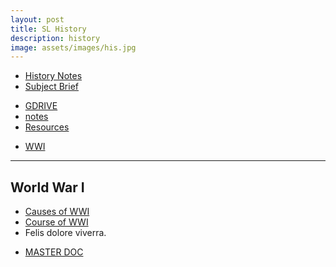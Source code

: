 ```yaml
---
layout: post
title: SL History
description: history
image: assets/images/his.jpg
---
```

<ul class="actions fit">
    <li><a href="/ibrepository/history-notes-ib" class="button special fit">History Notes</a></li>
    <li><a href="https://www.ibo.org/contentassets/5895a05412144fe890312bad52b17044/history-sl-2016-english-final-web-updated.pdf" class="button fit">Subject Brief</a></li>
</ul>
<ul class="actions fit">
<li>
<a href="https://drive.google.com/drive/folders/1xpG6_qLUxQPv0Zyyxr6eZQEPgA66ZVVM" class="button special fit">GDRIVE</a>
</li>
<li><a href="https://docs.google.com/document/d/116JeVMdINJgLxwmUtKwQD1q8X55etV12156h_HKd-BI/edit" class="button fit">notes</a></li><li><a href="https://docs.google.com/document/d/1LFg6YFTPJN8E2nvocWWRyWBjMTwxl8EV8vD0R78Pls8/edit" class="button special fit">Resources</a></li></ul><ul class="actions fit"><li><a href="https://drive.google.com/drive/folders/1mR3dkYJqRXFN_aOHpnF1Wg6-3whlFtbu" class="button special fit">WWI</a></li></ul>
<hr class="major" />
<div class="row">
	<div class="6u 12u$(small)">
<h2 id="wwi">World War I</h2>
	    <ul>
	        <li><a href="/ibrepository/causes-wwi">Causes of WWI</a></li>
	        <li><a href="/ibrepository/wwi">Course of WWI</a></li>
	        <li>Felis dolore viverra.</li>
	    </ul></div>
	<div class="6u 12u$(small)">
<ul class="actions fit">
<li>
<a href="https://docs.google.com/document/d/14E6-2zZrId8v08VJ1UQgWvd48YLB_4rqE7VcCOIAKcg/edit" CLASS = "button fit">MASTER DOC</a>
</li></ul>
</div>